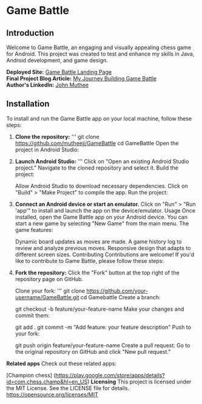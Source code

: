 
# Game Battle

## Introduction
Welcome to Game Battle, an engaging and visually appealing chess game for Android. This project was created to test and enhance my skills in Java, Android development, and game design.

**Deployed Site:** [Game Battle Landing Page](https://mutheejj.github.io/atomic-landing-page/)  
**Final Project Blog Article:** [My Journey Building Game Battle](https://www.linkedin.com/posts/johnmutheemaina_my-journey-building-game-battle-android-activity-7216131131048398849-CwCk?utm_source=share&utm_medium=member_desktop)  
**Author's LinkedIn:** [John Muthee](https://www.linkedin.com/in/johnmutheemaina/)

## Installation
To install and run the Game Battle app on your local machine, follow these steps:

1. **Clone the repository:**
   '''
   git clone https://github.com/mutheejj/GameBattle
   cd GameBattle
Open the project in Android Studio:

2. **Launch Android Studio:**
'''
   Click on "Open an existing Android Studio project."
   Navigate to the cloned repository and select it.
   Build the project:

   Allow Android Studio to download necessary dependencies.
   Click on "Build" > "Make Project" to compile the app.
   Run the project:

3. **Connect an Android device or start an emulator.**
   Click on "Run" > "Run 'app'" to install and launch the app on the device/emulator.
   Usage
   Once installed, open the Game Battle app on your Android device. You can start a new game by selecting "New Game" from the main menu. The game features:

   Dynamic board updates as moves are made.
   A game history log to review and analyze previous moves.
   Responsive design that adapts to different screen sizes.
   Contributing
   Contributions are welcome! If you'd like to contribute to Game Battle, please follow these steps:

4. **Fork the repository:**
   Click the "Fork" button at the top right of the repository page on GitHub.

   Clone your fork:
   '''
   git clone https://github.com/your-username/GameBattle.git
   cd Gamebattle
   Create a branch:

   git checkout -b feature/your-feature-name
   Make your changes and commit them:


   git add .
   git commit -m "Add feature: your feature description"
   Push to your fork:

   git push origin feature/your-feature-name
   Create a pull request:
   Go to the original repository on GitHub and click "New pull request."

**Related apps**
Check out these related apps:

[Champion chess] (https://play.google.com/store/apps/details?id=com.chess.champ&hl=en_US)
**Licensing**
This project is licensed under the MIT License. See the LICENSE file for details. https://opensource.org/licenses/MIT

